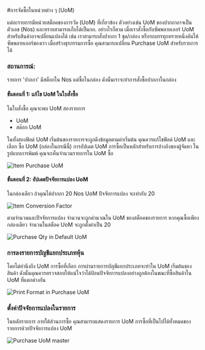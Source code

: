 <!-- add-breadcrumbs -->
#การจัดซื้อในหน่วยต่าง ๆ (UoM)

แต่ละรายการมีหน่วยสต็อคของการวัด (UoM) ที่เกี่ยวข้อง ตัวอย่างเช่น UoM ของปากกาอาจเป็นตัวเลข (Nos) และทรายสามารถเก็บได้เป็นกก. อย่างไรก็ตาม เมื่อเราสั่งซื้อกับซัพพลายเออร์ UoM สำหรับสินค้าอาจเปลี่ยนแปลงได้ เช่น เราสามารถสั่งปากกา 1 ชุด/กล่อง หรือรถบรรทุกทรายหนึ่งคันให้ซัพพลายเออร์ของเรา เมื่อสร้างธุรกรรมการซื้อ คุณสามารถเปลี่ยน Purchase UoM สำหรับรายการได้

### สถานการณ์:

รายการ 'ปากกา' มีสต็อกใน Nos แต่ซื้อในกล่อง ดังนั้นเราจะทำการสั่งซื้อปากกาในกล่อง

#### ขั้นตอนที่ 1: แก้ไข UoM ในใบสั่งซื้อ

ในใบสั่งซื้อ คุณจะพบ UoM สองรายการ

- UoM
- สต๊อก UoM

ในทั้งสองฟิลด์ UoM เริ่มต้นของรายการจะถูกดึงข้อมูลตามค่าเริ่มต้น คุณควรแก้ไขฟิลด์ UoM และเลือก ซื้อ UoM (กล่องในกรณีนี้) การอัปเดต UoM การซื้อเป็นหลักสำหรับการอ้างอิงของผู้จัดหา ในรูปแบบการพิมพ์ คุณจะเห็นจำนวนรายการใน UoM ซื้อ

<img alt="Item Purchase UoM" class="screenshot" src="{{docs_base_url}}/assets/img/articles/editing-uom-in-po.gif">

#### ขั้นตอนที่ 2: อัปเดตปัจจัยการแปลง UoM

ในกล่องเดียว ถ้าคุณได้ปากกา 20 Nos UoM ปัจจัยการแปลง จะเท่ากับ 20

<img alt="Item Conversion Factor" class="screenshot" src="{{docs_base_url}}/assets/img/articles/po-conversion-factor.png">

ตามจำนวนและปัจจัยการแปลง จำนวนจะถูกคำนวณใน UoM ของสต็อคของรายการ หากคุณซื้อเพียงกล่องเดียว จำนวนในสต็อค UoM จะถูกตั้งค่าเป็น 20

<img alt="Purchase Qty in Default UoM" class="screenshot" src="{{docs_base_url}}/assets/img/articles/po-qty-in-stock-uom.png">

### การลงรายการบัญชีแยกประเภทหุ้น

โดยไม่คำนึงถึง UoM การซื้อที่เลือก การผ่านรายการบัญชีแยกประเภทจะทำใน UoM เริ่มต้นของสินค้า ดังนั้นคุณควรตรวจสอบให้แน่ใจว่าได้ป้อนปัจจัยการแปลงอย่างถูกต้องในขณะที่ซื้อสินค้าใน UoM ที่แตกต่างกัน

<img alt="Print Format in Purchase UoM" class="screenshot" src="{{docs_base_url}}/assets/img/articles/po-stock-uom-ledger.png">

### ตั้งค่าปัจจัยการแปลงในรายการ

ในหลักรายการ ภายใต้ส่วนการซื้อ คุณสามารถแสดงรายการ UoM การซื้อที่เป็นไปได้ทั้งหมดของรายการด้วยปัจจัยการแปลง UoM

<img alt="Purchase UoM master" class="screenshot" src="{{docs_base_url}}/assets/img/articles/item-purchase-uom-conversion.png">

<!-- markdown -->